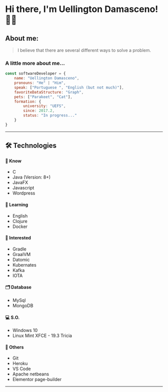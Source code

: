 # Hi there, I'm Uellington Damasceno! 👋🏿

## About me: 
 >I believe that there are several different ways to solve a problem.
 
### A little more about me...

```javascript
const softwareDeveloper = {
    name: "Uellington Damasceno",
    pronouns: "He" | "Him",
    speak: ["Portuguese ", "English (but not much)"],
    favoriteDataStructure: "Graph",
    pets: ["Parakeet", "Cat"],
    formation: {
        university: "UEFS", 
        since: 2017.2,
        status: "In progress..."
    }
}
```
----
## 🛠️ Technologies
#### 🌳 Know
- C
- Java (Version: 8+)
- JavaFX
- Javascript
- Wordpress

#### 🌱 Learning
- English
- Clojure
- Docker

#### 🤩 Interested
- Gradle
- GraalVM
- Datomic
- Kubernates
- Kafka
- IOTA

#### 🗂️ Database
- MySql
- MongoDB

#### 💻 S.O.
- Windows 10 
- Linux Mint XFCE - 19.3 Tricia

#### 💬 Others
- Git
- Heroku
- VS Code 
- Apache netbeans
- Elementor page-builder
---
<!--
**UellingtonDamasceno/UellingtonDamasceno** is a ✨ _special_ ✨ repository because its `README.md` (this file) appears on your GitHub profile.

Here are some ideas to get you started:

- 🔭 I’m currently working on ...
- 🌱 I’m currently learning ...
- 👯 I’m looking to collaborate on ...
- 🤔 I’m looking for help with ...
- 💬 Ask me about ...
- 📫 How to reach me: ...
- 😄 Pronouns: ...
- ⚡ Fun fact: ...
-->
